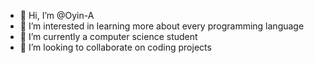 - 👋 Hi, I’m @Oyin-A
- 👀 I’m interested in learning more about every programming language 
- 🌱 I’m currently a computer science student
- 💞️ I’m looking to collaborate on coding projects

<!---
Oyin-A/Oyin-A is a ✨ special ✨ repository because its `README.md` (this file) appears on your GitHub profile.
You can click the Preview link to take a look at your changes.
--->
